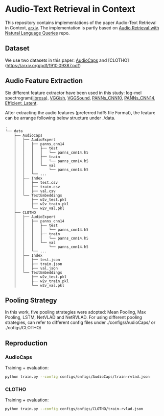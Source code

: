 # Audio-Text Retrieval in Context

This repository contains implementations of the paper Audio-Text Retrieval in Context, [arxiv](https://arxiv.org/abs/2203.13645). The implementation is partly based on [Audio Retrieval with Natural Language Queries](https://github.com/oncescuandreea/audio-retrieval) repo.

## Dataset

We use two datasets in this paper: [AudioCaps](https://aclanthology.org/N19-1011.pdf) and [CLOTHO] (https://arxiv.org/pdf/1910.09387.pdf)

## Audio Feature Extraction

Six different feature extractor have been used in this study: log-mel spectrogram([librosa](https://librosa.org/doc/main/generated/librosa.feature.melspectrogram.html)), [VGGish](https://github.com/tensorflow/models/tree/master/research/audioset/vggish), [VGGSound](https://github.com/hche11/VGGSound), [PANNs_CNN10](https://github.com/qiuqiangkong/audioset_tagging_cnn), [PANNs_CNN14](https://github.com/qiuqiangkong/audioset_tagging_cnn), [Efficient_Latent](https://github.com/RicherMans/HEAR2021_EfficientLatent).  

After extracting the audio features (preferred hdf5 file Format), the feature can be arrange following below structure under ./data. 
```
.
└── data
    ├── AudioCaps
    │   ├── AudioExpert
    │   │   ├── panns_cnn14 
    │   │   │   ├── test
    │   │   │   │   └── panns_cnn14.h5
    │   │   │   ├── train
    │   │   │   │   └── panns_cnn14.h5
    │   │   │   └── val
    │   │   │       └── panns_cnn14.h5
    │   │   └── ...
    │   ├── Index
    │   │   ├── test.csv
    │   │   ├── train.csv
    │   │   ├── val.csv
    │   └── TextEmbeddings
    │       ├── w2v_test.pkl
    │       ├── w2v_train.pkl
    │       └── w2v_val.pkl
    ├── CLOTHO
    │   ├── AudioExpert
    │   │   ├── panns_cnn14
    │   │   │   ├── test
    │   │   │   │   └── panns_cnn14.h5
    │   │   │   ├── train
    │   │   │   │   └── panns_cnn14.h5
    │   │   │   └── val
    │   │   │       └── panns_cnn14.h5
    │   │   └── ...
    │   ├── Index
    │   │   ├── test.json
    │   │   ├── train.json
    │   │   ├── val.json
    │   └── TextEmbeddings
    │       ├── w2v_test.pkl
    │       ├── w2v_train.pkl
    │       └── w2v_val.pkl
```

## Pooling Strategy

In this work, five pooling strategies were adopted: Mean Pooling, Max Pooling, LSTM, NetVLAD and NetRVLAD. For using different pooling strategies, can refer to different config files under ./configs/AudioCaps/ or ./cofigs/CLOTHO/

## Reproduction
### AudioCaps
Training + evaluation:
```bash
python train.py --config configs/onfigs/AudioCaps/train-rvlad.json

```

### CLOTHO
Training + evaluation:
```bash
python train.py --config configs/onfigs/CLOTHO/train-rvlad.json

```



